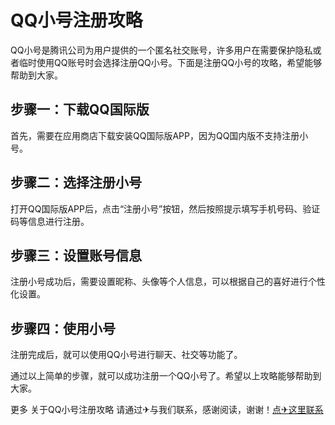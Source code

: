 # QQ小号注册攻略

QQ小号是腾讯公司为用户提供的一个匿名社交账号，许多用户在需要保护隐私或者临时使用QQ账号时会选择注册QQ小号。下面是注册QQ小号的攻略，希望能够帮助到大家。

## 步骤一：下载QQ国际版
首先，需要在应用商店下载安装QQ国际版APP，因为QQ国内版不支持注册小号。

## 步骤二：选择注册小号
打开QQ国际版APP后，点击“注册小号”按钮，然后按照提示填写手机号码、验证码等信息进行注册。

## 步骤三：设置账号信息
注册小号成功后，需要设置昵称、头像等个人信息，可以根据自己的喜好进行个性化设置。

## 步骤四：使用小号
注册完成后，就可以使用QQ小号进行聊天、社交等功能了。

通过以上简单的步骤，就可以成功注册一个QQ小号了。希望以上攻略能够帮助到大家。

更多 关于QQ小号注册攻略 请通过✈与我们联系，感谢阅读，谢谢！[点✈这里联系](https://w.k02.cc)